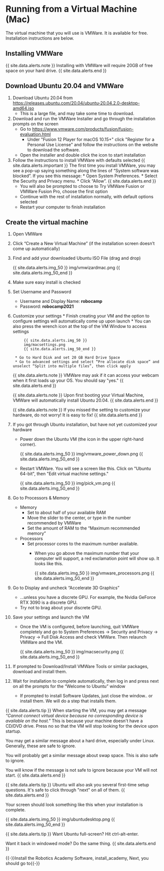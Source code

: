 # Running from a Virtual Machine (Mac)
The virtual machine that you will use is VMWare. It is available for free. Installation instructions are below.

## Installing VMWare
{{ site.data.alerts.note }}
Installing with VMWare will require 20GB of free space on your hard drive.
{{ site.data.alerts.end }}

## Download Ubuntu 20.04 and VMWare
1. Download Ubuntu 20.04 from https://releases.ubuntu.com/20.04/ubuntu-20.04.2.0-desktop-amd64.iso
    * This is a large file, and may take some time to download.
2. Download and run the VMWare Installer and go through the installation prompts on the screen
    * Go to https://www.vmware.com/products/fusion/fusion-evaluation.html
        * Under "Fusion 12 Player for macOS 10.15+" click "Register for a Personal Use License" and follow the instructions on the website to download the software.
    * Open the installer and double click the icon to start installation
3. Follow the instructions to install VMWare with defaults selected
    {{ site.data.alerts.important }}
    The first time you install VMWare, you may see a pop-up saying something along 	the lines of “System software was blocked”. If you see this message:
            * Open System Preferences.
            * Select the Security and Privacy menu.
            * Click “Allow”.
    {{ site.data.alerts.end }}
    * You will also be prompted to choose to Try VMWare Fusion or VMWare Fusion Pro, choose the first option
    * Continue with the rest of installation normally, with default options selected
    * Restart your computer to finish installation

## Create the virtual machine
1. Open VMWare
2. Click “Create a New Virtual Machine” (if the installation screen doesn’t come up automatically)
3. Find and add your downloaded Ubuntu ISO File (drag and drop)

    {{ site.data.alerts.img_50 }}
    img/vmwizardmac.png
    {{ site.data.alerts.img_50_end }}
4. Make sure easy install is checked
5. Set Username and Password
    * Username and Display Name: **robocamp**
    * Password: **robocamp2021**
6. Customize your settings
        * Finish creating your VM and the option to configure settings will automatically come up upon launch
        * You can also press the wrench icon at the top of the VM Window to access settings

            {{ site.data.alerts.img_50 }}
            img/macsettings.png
            {{ site.data.alerts.img_50_end }}

        * Go to Hard Disk and set 20 GB Hard Drive Space 
        * Go to advanced settings and select “Pre allocate disk space” and unselect “Split into multiple files”, then click apply
    {{ site.data.alerts.note }}
    VMWare may ask if it can access your webcam when it first loads up your OS. You should say "yes."
    {{ site.data.alerts.end }}

    {{ site.data.alerts.note }}
    Upon first booting your Virtual Machine, VMWare will automatically install Ubuntu 20.04.
    {{ site.data.alerts.end }}

    {{ site.data.alerts.note }}
    If you missed the setting to customize your hardware, do not worry! It is easy to fix!
    {{ site.data.alerts.end }}
7. If you got through Ubuntu installation, but have not yet customized your hardware
    * Power down the Ubuntu VM (the icon in the upper right-hand corner).

        {{ site.data.alerts.img_50 }}
        img/vmware_power_down.png
        {{ site.data.alerts.img_50_end }}
    * Restart VMWare. You will see a screen like this. Click on "Ubuntu 64-bit", then "Edit virtual machine settings."
    
        {{ site.data.alerts.img_50 }}
        img/pick_vm.png
        {{ site.data.alerts.img_50_end }}

8. Go to Processors & Memory
    * Memory
        * Set to about half of your available RAM
        * Move the slider to the center, or type in the number recommended by VMWare
        * Set the amount of RAM to the “Maximum recommended memory”
    * Processors
        * Set processor cores to the maximum number available.
            * When you go above the maximum number that your computer will support, a red exclamation point will show up. It looks like this.

                {{ site.data.alerts.img_50 }}
                img/vmware_processors.png
                {{ site.data.alerts.img_50_end }}
        
10. Go to Display and uncheck “Accelerate 3D Graphics”
    * ...unless you have a discrete GPU. For example, the Nvidia GeForce RTX 3090 is a discrete GPU.
    * Try not to brag about your discrete GPU.
11. Save your settings and launch the VM
    * Once the VM is configured, before launching, quit VMWare completely and go to System Preferences -> Security and Privacy -> Privacy -> Full Disk Access and check VMWare. Then relaunch VMWare and the VM.

        {{ site.data.alerts.img_50 }}
        img/macsecurity.png
        {{ site.data.alerts.img_50_end }}
12. If prompted to Download/Install VMWare Tools or similar packages, download and install them.
13. Wait for installation to complete automatically, then log in and press next on all the prompts for the “Welcome to Ubuntu” window
    * If prompted to install Software Updates, just close the window.. or install them. We will do a step that installs them.

{{ site.data.alerts.tip }}
When starting the VM, you may get a message *“Cannot connect virtual device because no corresponding device is available on the host."* This is because your machine doesn't have a CD/DVD drive. Press no so that the VM will stop looking for the device upon startup.

You may get a similar message about a hard drive, especially under Linux. Generally, these are safe to ignore.

You will probably get a similar message about swap space. This is also safe to ignore.

You will know if the message is not safe to ignore because your VM will not start.
{{ site.data.alerts.end }}

{{ site.data.alerts.tip }}
Ubuntu will also ask you several first-time setup questions. It's safe to click through "next" on all of them.
{{ site.data.alerts.end }}

Your screen should look something like this when your installation is complete.

{{ site.data.alerts.img_50 }}
img/ubuntudesktop.png
{{ site.data.alerts.img_50_end }}

{{ site.data.alerts.tip }}
Want Ubuntu full-screen? Hit ctrl-alt-enter.

Want it back in windowed mode? Do the same thing.
{{ site.data.alerts.end }}

{{-}}Install the Robotics Academy Software, install_academy, Next, you should go to{{-}}